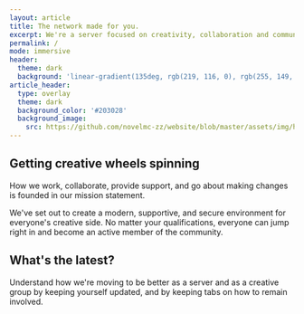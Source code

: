 ```yaml
---
layout: article
title: The network made for you.
excerpt: We're a server focused on creativity, collaboration and community.
permalink: /
mode: immersive
header:
  theme: dark
  background: 'linear-gradient(135deg, rgb(219, 116, 0), rgb(255, 149, 0))'
article_header:
  type: overlay
  theme: dark
  background_color: '#203028'
  background_image:
    src: https://github.com/novelmc-zz/website/blob/master/assets/img/hero/4R2kvopvIy.png?raw=true
---
```


## Getting creative wheels spinning
How we work, collaborate, provide support, and go about making changes is founded in our mission statement.

We've set out to create a modern, supportive, and secure environment for everyone's creative side. No matter your qualifications, everyone can jump right in and become an active member of the community.

## What's the latest?
Understand how we're moving to be better as a server and as a creative group by keeping yourself updated, and by keeping tabs on how to remain involved.
